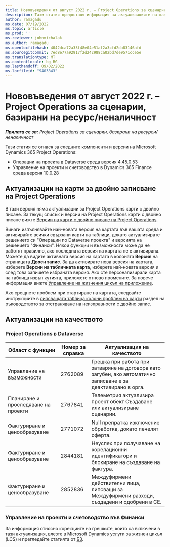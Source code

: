 ```yaml
---
title: Нововъведения от август 2022 г. – Project Operations за сценарии, базирани на ресурс/неналичност
description: Тази статия предоставя информация за актуализациите на качеството, които са налични в изданието на Microsoft Dynamics 365 Project Operations от август 2022 г. за ресурси/не-заредени базирани сценарии.
author: ramagadu
ms.date: 07/19/2022
ms.topic: article
ms.prod: ''
ms.reviewer: johnmichalak
ms.author: ramagadu
ms.openlocfilehash: 4042dca72a33f48e04e51af2a3cfd2da83146afd
ms.sourcegitcommit: 7ed8e77a92917f2d242988ca02bd7de9571cce5e
ms.translationtype: MT
ms.contentlocale: bg-BG
ms.lasthandoff: 09/02/2022
ms.locfileid: "9403843"
---
```

# <a name="whats-new-august-2022---project-operations-for-resourcenon-stocked-based-scenarios"></a>Нововъведения от август 2022 г. – Project Operations за сценарии, базирани на ресурс/неналичност

_**Прилага се за:** Project Operations за сценарии, базирани на ресурси/неналичност_

Тази статия се отнася за следните компоненти и версии на Microsoft Dynamics 365 Project Operations:

- Операции на проекта в Dataverse среда версия 4.45.0.53
- Управление на проекти и счетоводство в Dynamics 365 Finance среда версия 10.0.28

## <a name="project-operations-dual-write-maps-updates"></a>Актуализации на карти за двойно записване на Project Operations

В тази версия няма актуализации за Project Operations карти с двойно писане. За текущ списък и версии на Project Operations карти с двойно писане вижте [Версии на карти с двойно писане на Project Operations](../environment/resource-dual-write-maps.md).

Винаги изпълнявайте най-новата версия на картата във вашата среда и активирайте всички свързани карти на таблици, докато актуализирате решението си "Операции по Dataverse проекта" и версията на решението "Финанси". Някои функции и възможности може да не работят правилно, ако последната версия на картата не е активирана. Можете да видите активната версия на картата в колоната **Версия** на страницата **Двоен запис**. За да активирате нова версия на картата, изберете **Версии на табличната карта**, изберете най-новата версия и след това запишете избраната версия. Ако сте персонализирали карта на таблица извън кутията, приложете отново промените. За повече информация вижте [Управление на жизнения цикъл на приложение](/dynamics365/fin-ops-core/dev-itpro/data-entities/dual-write/app-lifecycle-management).

Ако срещнете проблем при стартиране на картата, следвайте инструкциите в [липсващата таблица колони проблем на карти](/dynamics365/fin-ops-core/dev-itpro/data-entities/dual-write/dual-write-troubleshooting-finops-upgrades#missing-table-columns-issue-on-maps) раздел на ръководството за отстраняване на неизправности с двойно запис.

## <a name="quality-updates"></a>Актуализации на качеството

### <a name="project-operations-on-dataverse"></a>Project Operations в Dataverse

| Област с функции | Номер за справка | Актуализация на качеството |
| --- | --- | --- |
|   Управление на възможности | 2762089 | Грешка при работа при затваряне на договора като загубен, ако автоматично записване е за деактивирано в орга.|
|Планиране и проследяване на проекти | 2767841 | Телеметрия актуализира проект обект Създаване или актуализиране сценарии.|
|Фактуриране и ценообразуване | 2771072 | Null препратка изключение обработка, докато печелят оферта.|
|Фактуриране и ценообразуване | 2844181 |Неуспех при получаване на корелационни идентификатори и блокиране на създаване на фактура.|
|Фактуриране и ценообразуване | 2852836 | Междуфирмени действителни лица, липсващи за Междуфирмени разходи, създадени и одобрени в СЕ.|


### <a name="project-management-and-accounting-in-finance"></a>Управление на проекти и счетоводство във Финанси

За информация относно корекциите на грешките, които са включени в тази актуализация, влезте в Microsoft Dynamics услуги за жизнен цикъл (LCS) и прегледайте статията от [БЗ](https://fix.lcs.dynamics.com/Issue/Details?bugId=694438).
